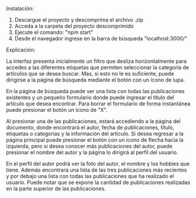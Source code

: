Instalación:
1. Descargue el proyecto y descomprima el archivo .zip
2. Acceda a la carpeta del proyecto descomprimido
3. Ejecute el comando: "npm start"
4. Desde el navegador ingrese en la barra de búsqueda "localhost:3000/"

Explicación:

  La interfaz presenta inicialmente un filtro que desliza horizontalmente para accedes a las diferentes etiquetas que permiten seleccionar la categoría de artículos que se desea buscar. Mas, si esto no le es suficiente, puede dirigirse a la página de búsqueda mediante el botón con un ícono de lupa.
  
  En la página de búsqueda puede ver una lista con todas las publicaciones existentes y un pequeño formulario donde puede ingresar el título del artículo que desea encontrar. Para borrar el formulario de forma instantánea puede presionar el botón un ícono de "X".
  
  Al presionar una de las publicaciones, estará accediendo a la página del documento, donde encontrará el autor, fecha de publicaciones, título, etiquetas o categorías y la información del artículo. Si desea regresar a la página principal puede presionar el botón con un ícono de flecha hacia la izquierda, pero si desea conocer más publicaciones del autor, puede presionar el nombre del autor y la página lo dirigirá al perfil del usuario.
  
  En el perfil del autor podrá ver la foto del autor, el nombre y los hobbies que tiene. Además encontrará una lista de las tres publicaciones más recientes y por debajo una lista con todas las publicaciones que ha realizado el usuario. Puede notar que se expone la cantidad de publicaciones realizadas en la parte superior de las publicaciones.

